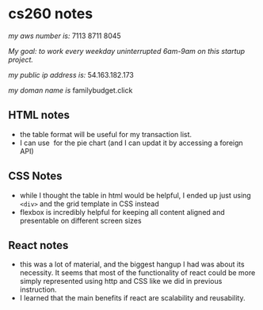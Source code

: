# cs260 notes

*my aws number is:* 7113 8711 8045

_My goal: to work every weekday uninterrupted 6am-9am on this startup project._ 

*my public ip address is:*  54.163.182.173

*my doman name is* familybudget.click


## HTML notes
* the table format will be useful for my transaction list.
* I can use <img> for the pie chart (and I can updat it by accessing
a foreign API)

## CSS Notes
* while I thought the table in html would be helpful, I ended up just using `<div>` and the grid template in CSS instead
* flexbox is incredibly helpful for keeping all content aligned and presentable on different screen sizes

## React notes 
* this was a lot of material, and the biggest hangup I had was about its necessity. It seems that most of the functionality of react could be more simply represented using http and CSS like we did in previous instruction.
* I learned that the main benefits if react are scalability and reusability. 